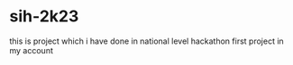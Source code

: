 # sih-2k23
this is project which i have done in national level hackathon
first project in my account
